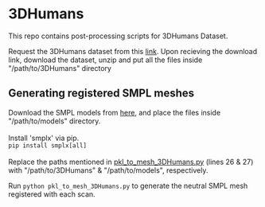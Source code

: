 # **3DHumans**
This repo contains post-processing scripts for 3DHumans Dataset.

Request the 3DHumans dataset from this [link](https://cvit.iiit.ac.in/research/projects/cvit-projects/3dhumans). Upon recieving the download link, download the dataset, unzip and put all the files inside "/path/to/3DHumans" directory

## Generating registered SMPL meshes
Download the SMPL models from [here](https://smpl.is.tue.mpg.de/index.html), and place the files inside "/path/to/models" directory.<br/>
<br/>
Install 'smplx' via pip.<br/>
``` pip install smplx[all] ```
<br/>
<br/>
Replace the paths mentioned in [pkl_to_mesh_3DHumans.py](https://github.com/3DComputerVision/3DHumans/blob/main/pkl_to_mesh_3DHumans.py) (lines 26 \& 27) with "/path/to/3DHumans" \& "/path/to/models", respectively.

Run ``` python pkl_to_mesh_3DHumans.py ``` to generate the neutral SMPL mesh registered with each scan.
